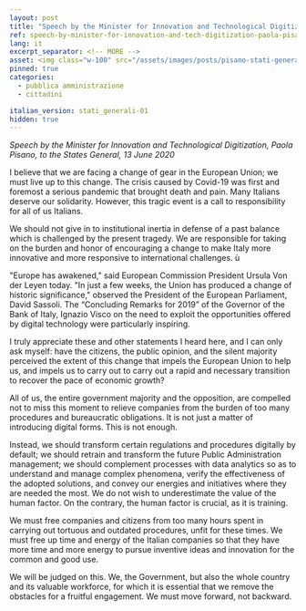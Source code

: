 ```yaml
---
layout: post
title: "Speech by the Minister for Innovation and Technological Digitization, Paola Pisano, to the States General, 13 June 2020"
ref: speech-by-minister-for-innovation-and-tech-digitization-paola-pisano-states-general-13-june-2020
lang: it
excerpt_separator: <!-- MORE -->
asset: <img class="w-100" src="/assets/images/posts/pisano-stati-generali-01.jpg" alt="Paola Pisano agli Stati Generali, 13 giugno 2020"/>
pinned: true
categories:
  - pubblica amministrazione
  - cittadini

italian_version: stati_generali-01
hidden: true
---
```


_Speech by the Minister for Innovation and Technological Digitization, Paola Pisano, to the States General, 13 June 2020_

<!-- MORE -->

I believe that we are facing a change of gear in the European Union; we must live up to this change. The crisis caused by Covid-19 was first and foremost a serious pandemic that brought death and pain. Many Italians deserve our solidarity. However,  this tragic event is a call  to responsibility for all of us Italians.  

We should not give in to institutional inertia in defense of a past balance which is challenged by the present tragedy. We are responsible for taking on the burden and honor of encouraging a change to make Italy more innovative and more responsive to international challenges.  ù

"Europe has awakened," said European Commission President Ursula Von der Leyen today. "In just a few weeks, the Union has produced a change of historic significance," observed the President of the European Parliament, David Sassoli. The “Concluding Remarks for 2019” of the Governor of the Bank of Italy, Ignazio Visco  on the need to exploit the opportunities offered by digital technology were particularly  inspiring.  

I truly appreciate these and other statements I heard here, and I can only ask myself: have the citizens, the public opinion, and the silent majority  perceived the extent of this change that impels the European Union to help us, and impels us to carry out to carry out a rapid and necessary transition to recover the pace of economic growth?  

All of us, the entire government majority and the opposition, are compelled not to miss this moment to relieve companies from the burden of too many procedures and bureaucratic obligations. It is not just a matter of introducing digital forms. This is not enough.  

Instead, we should transform certain regulations and procedures digitally by default; we should retrain and transform the future Public Administration management; we should  complement processes with data analytics so as to understand and manage complex phenomena, verify the effectiveness of the  adopted solutions, and convey our energies and initiatives where they are needed the most. We do not wish to underestimate the value of the human factor. On the contrary, the human factor is crucial, as it is training.  

We must free companies and citizens from too many hours spent in carrying out tortuous and outdated procedures, unfit for these times. We must free up time and energy of the Italian companies so that they have more time and more energy to pursue inventive ideas and innovation for the common and good use.  

We will be judged on this. We, the Government, but also the whole country and its valuable workforce, for which it is essential that we remove the obstacles for a fruitful engagement. We must move forward, not backward.  

